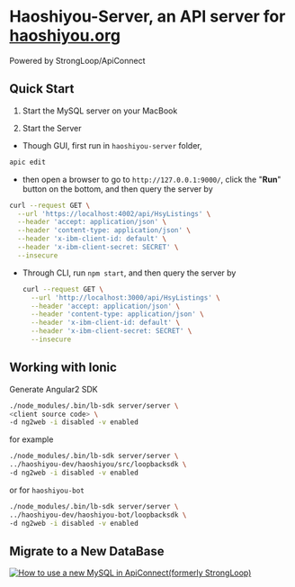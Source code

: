 # Haoshiyou-Server, an API server for [haoshiyou.org](http://haoshiyou.org)

Powered by StrongLoop/ApiConnect

## Quick Start

1. Start the MySQL server on your MacBook

2. Start the Server

  - Though GUI, first run in `haoshiyou-server` folder, 
  
  ```bash
  apic edit
  ```
 
  - then open a browser to go to `http://127.0.0.1:9000/`, 
  click the "<b>Run</b>" button on the bottom, and
  then query the server by

  ```bash
  curl --request GET \
    --url 'https://localhost:4002/api/HsyListings' \
    --header 'accept: application/json' \
    --header 'content-type: application/json' \
    --header 'x-ibm-client-id: default' \
    --header 'x-ibm-client-secret: SECRET' \
    --insecure
  ```

  - Through CLI, run `npm start`, and then query the server by

    ```bash
    curl --request GET \
      --url 'http://localhost:3000/api/HsyListings' \
      --header 'accept: application/json' \
      --header 'content-type: application/json' \
      --header 'x-ibm-client-id: default' \
      --header 'x-ibm-client-secret: SECRET' \
      --insecure
    ```

## Working with Ionic

  Generate Angular2 SDK

  ```bash
  ./node_modules/.bin/lb-sdk server/server \
  <client source code> \
  -d ng2web -i disabled -v enabled
  ```

  for example

  ```bash
  ./node_modules/.bin/lb-sdk server/server \
  ../haoshiyou-dev/haoshiyou/src/loopbacksdk \
  -d ng2web -i disabled -v enabled
  ```
  
  or for `haoshiyou-bot`

  ```bash
  ./node_modules/.bin/lb-sdk server/server \
  ../haoshiyou-dev/haoshiyou-bot/loopbacksdk \
  -d ng2web -i disabled -v enabled
  ```

## Migrate to a New DataBase
[![How to use a new MySQL in ApiConnect(formerly StrongLoop)](https://j.gifs.com/Wnv8DJ.gif)](https://www.youtube.com/watch?v=I8TvGrmZCGU)
